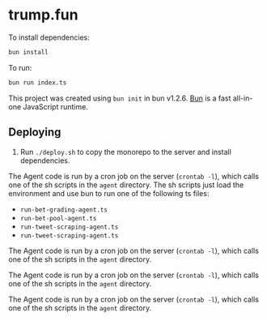 # trump.fun

To install dependencies:

```bash
bun install
```

To run:

```bash
bun run index.ts
```

This project was created using `bun init` in bun v1.2.6. [Bun](https://bun.sh) is a fast all-in-one JavaScript runtime.

## Deploying

1. Run `./deploy.sh` to copy the monorepo to the server and install dependencies.

The Agent code is run by a cron job on the server (`crontab -l`), which calls one of the sh scripts in the `agent` directory.
The sh scripts just load the environment and use bun to run one of the following ts files:

- `run-bet-grading-agent.ts`
- `run-bet-pool-agent.ts`
- `run-tweet-scraping-agent.ts`
- `run-tweet-scraping-agent.ts`

The Agent code is run by a cron job on the server (`crontab -l`), which calls one of the sh scripts in the `agent` directory.

The Agent code is run by a cron job on the server (`crontab -l`), which calls one of the sh scripts in the `agent` directory.

The Agent code is run by a cron job on the server (`crontab -l`), which calls one of the sh scripts in the `agent` directory.
